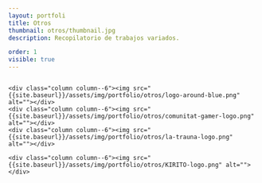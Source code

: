 ```yaml
---
layout: portfoli
title: Otros
thumbnail: otros/thumbnail.jpg
description: Recopilatorio de trabajos variados.

order: 1
visible: true
---
```


<div class="row">
	<div class="column column--6"><img src="{{site.baseurl}}/assets/img/portfolio/otros/vinil.jpg" alt=""></div>
	<div class="column column--6"><img src="{{site.baseurl}}/assets/img/portfolio/otros/macintosh-dribbble.jpg" alt=""></div>
	<div class="column column--6"><img src="{{site.baseurl}}/assets/img/portfolio/otros/canon-eos-500d.jpg" alt=""></div>

	<div class="column column--6"><img src="{{site.baseurl}}/assets/img/portfolio/otros/logo-around-blue.png" alt=""></div>
	<div class="column column--6"><img src="{{site.baseurl}}/assets/img/portfolio/otros/comunitat-gamer-logo.png" alt=""></div>
	<div class="column column--6"><img src="{{site.baseurl}}/assets/img/portfolio/otros/la-trauna-logo.png" alt=""></div>

	<div class="column column--6"><img src="{{site.baseurl}}/assets/img/portfolio/otros/KIRITO-logo.png" alt=""></div>
</div>

